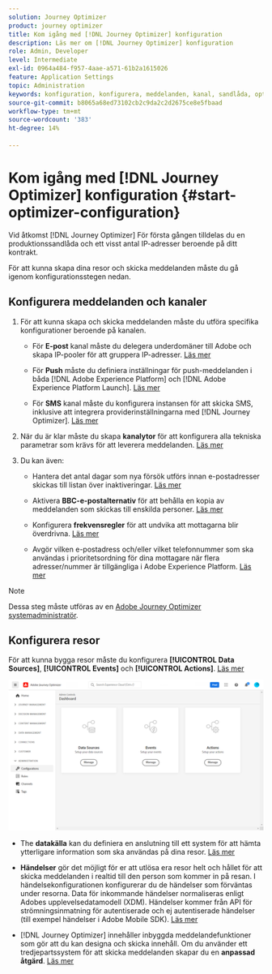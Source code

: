 ```yaml
---
solution: Journey Optimizer
product: journey optimizer
title: Kom igång med [!DNL Journey Optimizer] konfiguration
description: Läs mer om [!DNL Journey Optimizer] konfiguration
role: Admin, Developer
level: Intermediate
exl-id: 0964a484-f957-4aae-a571-61b2a1615026
feature: Application Settings
topic: Administration
keywords: konfiguration, konfigurera, meddelanden, kanal, sandlåda, optimerare
source-git-commit: b8065a68ed73102cb2c9da2c2d2675ce8e5fbaad
workflow-type: tm+mt
source-wordcount: '383'
ht-degree: 14%

---
```



# Kom igång med [!DNL Journey Optimizer] konfiguration {#start-optimizer-configuration}

Vid åtkomst [!DNL Journey Optimizer] För första gången tilldelas du en produktionssandlåda och ett visst antal IP-adresser beroende på ditt kontrakt.

För att kunna skapa dina resor och skicka meddelanden måste du gå igenom konfigurationsstegen nedan.

## Konfigurera meddelanden och kanaler

1. För att kunna skapa och skicka meddelanden måste du utföra specifika konfigurationer beroende på kanalen.

   * För **E-post** kanal måste du delegera underdomäner till Adobe och skapa IP-pooler för att gruppera IP-adresser. [Läs mer](../email/get-started-email-config.md)

   * För **Push** måste du definiera inställningar för push-meddelanden i båda [!DNL Adobe Experience Platform] och [!DNL Adobe Experience Platform Launch]. [Läs mer](../push/push-configuration.md)

   * För **SMS** kanal måste du konfigurera instansen för att skicka SMS, inklusive att integrera providerinställningarna med [!DNL Journey Optimizer]. [Läs mer](../sms/sms-configuration.md)

1. När du är klar måste du skapa **kanalytor** för att konfigurera alla tekniska parametrar som krävs för att leverera meddelanden. [Läs mer](channel-surfaces.md)

1. Du kan även:

   * Hantera det antal dagar som nya försök utförs innan e-postadresser skickas till listan över inaktiveringar. [Läs mer](manage-suppression-list.md)

   * Aktivera **BBC-e-postalternativ** för att behålla en kopia av meddelanden som skickas till enskilda personer. [Läs mer](archiving-support.md#enable-bcc)

   * Konfigurera **frekvensregler** för att undvika att mottagarna blir överdrivna. [Läs mer](frequency-rules.md)

   * Avgör vilken e-postadress och/eller vilket telefonnummer som ska användas i prioritetsordning för dina mottagare när flera adresser/nummer är tillgängliga i Adobe Experience Platform. [Läs mer](primary-email-addresses.md)

<!--* Understand the push notification flow. [Learn more](../push/push-gs.md)-->

>[!NOTE]
>
>Dessa steg måste utföras av en [Adobe Journey Optimizer systemadministratör](../start/path/administrator.md).

## Konfigurera resor

För att kunna bygga resor måste du konfigurera **[!UICONTROL Data Sources]**, **[!UICONTROL Events]** och **[!UICONTROL Actions]**. [Läs mer](about-data-sources-events-actions.md)

![](assets/admin-menu.png)

* The **datakälla** kan du definiera en anslutning till ett system för att hämta ytterligare information som ska användas på dina resor. [Läs mer](../datasource/about-data-sources.md)

* **Händelser** gör det möjligt för er att utlösa era resor helt och hållet för att skicka meddelanden i realtid till den person som kommer in på resan. I händelsekonfigurationen konfigurerar du de händelser som förväntas under resorna. Data för inkommande händelser normaliseras enligt Adobes upplevelsedatamodell (XDM). Händelser kommer från API för strömningsinmatning för autentiserade och ej autentiserade händelser (till exempel händelser i Adobe Mobile SDK). [Läs mer](../event/about-events.md)

* [!DNL Journey Optimizer] innehåller inbyggda meddelandefunktioner som gör att du kan designa och skicka innehåll. Om du använder ett tredjepartssystem för att skicka meddelanden skapar du en **anpassad åtgärd**. [Läs mer](../action/action.md)